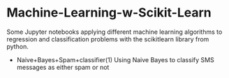 # Machine-Learning-w-Scikit-Learn
Some Jupyter notebooks applying different machine learning algorithms to regression and classification problems with the scikitlearn library from python.

* Naive+Bayes+Spam+classifier(1)
  Using Naive Bayes to classify SMS messages as either spam or not
